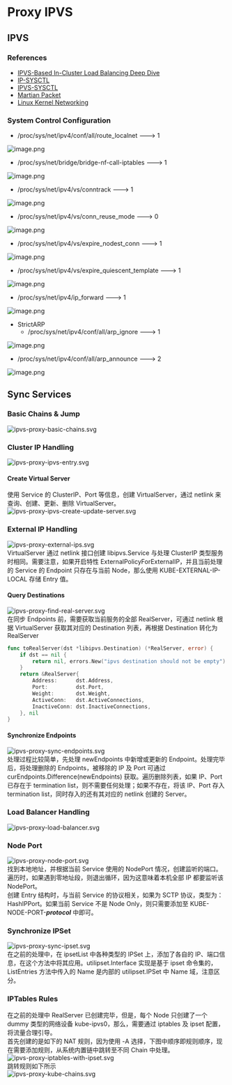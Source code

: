 # Proxy IPVS

## IPVS

### References

* [IPVS-Based In-Cluster Load Balancing Deep Dive](https://kubernetes.io/blog/2018/07/09/ipvs-based-in-cluster-load-balancing-deep-dive/)
* [IP-SYSCTL](https://www.kernel.org/doc/html/latest/networking/ip-sysctl.html)
* [IPVS-SYSCTL](https://www.kernel.org/doc/html/latest/networking/ipvs-sysctl.html)
* [Martian Packet](https://en.wikipedia.org/wiki/Martian_packet)
* [Linux Kernel Networking](https://www.kernel.org/doc/html/latest/networking/index.html)

### System Control Configuration

* /proc/sys/net/ipv4/conf/all/route\_localnet ---&gt; 1

![image.png](../.gitbook/assets/27%20%282%29.png)

* /proc/sys/net/bridge/bridge-nf-call-iptables ---&gt; 1

![image.png](../.gitbook/assets/28%20%282%29.png)

* /proc/sys/net/ipv4/vs/conntrack ---&gt; 1

![image.png](../.gitbook/assets/29%20%282%29.png)

* /proc/sys/net/ipv4/vs/conn\_reuse\_mode ---&gt; 0

![image.png](../.gitbook/assets/30%20%282%29.png)

* /proc/sys/net/ipv4/vs/expire\_nodest\_conn ---&gt; 1

![image.png](../.gitbook/assets/31%20%282%29.png)

* /proc/sys/net/ipv4/vs/expire\_quiescent\_template ---&gt; 1

![image.png](../.gitbook/assets/32%20%282%29.png)

* /proc/sys/net/ipv4/ip\_forward ---&gt; 1

![image.png](../.gitbook/assets/33%20%282%29.png)

* StrictARP
  * /proc/sys/net/ipv4/conf/all/arp\_ignore ---&gt; 1

![image.png](../.gitbook/assets/34%20%282%29.png)

* /proc/sys/net/ipv4/conf/all/arp\_announce ---&gt; 2

![image.png](../.gitbook/assets/35%20%282%29.png)

## Sync Services

### Basic Chains & Jump

![ipvs-proxy-basic-chains.svg](../.gitbook/assets/36%20%282%29.png)

### Cluster IP Handling

![ipvs-proxy-ipvs-entry.svg](../.gitbook/assets/37%20%282%29.png)

#### Create Virtual Server

使用 Service 的 ClusterIP、Port 等信息，创建 VirtualServer，通过 netlink 来查询、创建、更新、删除 VirtualServer。  
 ![ipvs-proxy-ipvs-create-update-server.svg](../.gitbook/assets/38%20%282%29.png)  


### External IP Handling

![ipvs-proxy-external-ips.svg](../.gitbook/assets/39%20%282%29.png)  
VirtualServer 通过 netlink 接口创建 libipvs.Service 与处理 ClusterIP 类型服务时相同。需要注意，如果开启特性 ExternalPolicyForExternalIP，并且当前处理的 Service 的 Endpoint 只存在与当前 Node，那么使用 KUBE-EXTERNAL-IP-LOCAL 存储 Entry 值。

#### Query Destinations

![ipvs-proxy-find-real-server.svg](../.gitbook/assets/40%20%282%29.png)  
在同步 Endpoints 前，需要获取当前服务的全部 RealServer，可通过 netlink 根据 VirtualServer 获取其对应的 Destination 列表，再根据 Destination 转化为 RealServer

```go
func toRealServer(dst *libipvs.Destination) (*RealServer, error) {
    if dst == nil {
        return nil, errors.New("ipvs destination should not be empty")
    }
    return &RealServer{
        Address:      dst.Address,
        Port:         dst.Port,
        Weight:       dst.Weight,
        ActiveConn:   dst.ActiveConnections,
        InactiveConn: dst.InactiveConnections,
    }, nil
}
```

#### Synchronize Endpoints

![ipvs-proxy-sync-endpoints.svg](../.gitbook/assets/41%20%281%29.png)  
处理过程比较简单，先处理 newEndpoints 中新增或更新的 Endpoint。处理完毕后，将处理删除的 Endpoints，被移除的 IP 及 Port 可通过 curEndpoints.Difference\(newEndpoints\) 获取。遍历删除列表，如果 IP、Port 已存在于 termination list，则不需要任何处理；如果不存在，将该 IP、Port 存入 termination list，同时存入的还有其对应的 netlink 创建的 Server。

### Load Balancer Handling

![ipvs-proxy-load-balancer.svg](../.gitbook/assets/42%20%281%29.png)

### Node Port

![ipvs-proxy-node-port.svg](../.gitbook/assets/43%20%281%29.png)  
找到本地地址，并根据当前 Service 使用的 NodePort 情况，创建监听的端口。遍历时，如果遇到零地址段，则退出循环，因为这意味着本机全部 IP 都要监听该 NodePort。  
创建 Entry 结构时，与当前 Service 的协议相关，如果为 SCTP 协议，类型为：HashIPPort。如果当前 Service 不是 Node Only，则只需要添加至 KUBE-NODE-PORT-_**protocol**_ 中即可。

### Synchronize IPSet

![ipvs-proxy-sync-ipset.svg](../.gitbook/assets/44%20%281%29.png)  
在之前的处理中，在 ipsetList 中各种类型的 IPSet 上，添加了各自的 IP、端口信息，在这个方法中将其应用。utilipset.Interface 实现是基于 ipset 命令集的，ListEntries 方法中传入的 Name 是内部的 utilipset.IPSet 中 Name 域，注意区分。

### IPTables Rules

在之前的处理中 RealServer 已创建完毕，但是，每个 Node 只创建了一个 dummy 类型的网络设备 kube-ipvs0，那么，需要通过 iptables 及 ipset 配置，将流量合理引导。  
首先创建的是如下的 NAT 规则，因为使用 -A 选择，下图中顺序即规则顺序，现在需要添加规则，从系统内置链中跳转至不同 Chain 中处理。  
 ![ipvs-proxy-iptables-with-ipset.svg](../.gitbook/assets/45%20%281%29.png)  
跳转规则如下所示  
 ![ipvs-proxy-kube-chains.svg](../.gitbook/assets/46%20%281%29.png)

